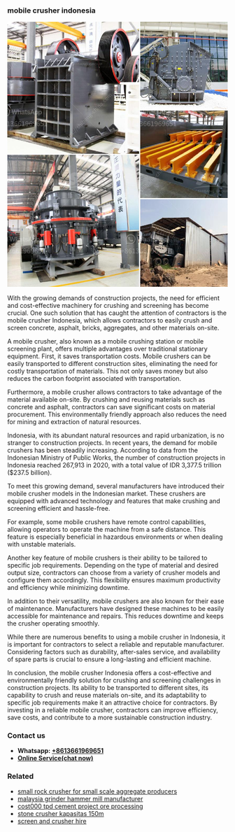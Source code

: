 <h3>mobile crusher indonesia</h3><img src='1706766961.jpg' alt=''><p>With the growing demands of construction projects, the need for efficient and cost-effective machinery for crushing and screening has become crucial. One such solution that has caught the attention of contractors is the mobile crusher Indonesia, which allows contractors to easily crush and screen concrete, asphalt, bricks, aggregates, and other materials on-site.</p><p>A mobile crusher, also known as a mobile crushing station or mobile screening plant, offers multiple advantages over traditional stationary equipment. First, it saves transportation costs. Mobile crushers can be easily transported to different construction sites, eliminating the need for costly transportation of materials. This not only saves money but also reduces the carbon footprint associated with transportation.</p><p>Furthermore, a mobile crusher allows contractors to take advantage of the material available on-site. By crushing and reusing materials such as concrete and asphalt, contractors can save significant costs on material procurement. This environmentally friendly approach also reduces the need for mining and extraction of natural resources.</p><p>Indonesia, with its abundant natural resources and rapid urbanization, is no stranger to construction projects. In recent years, the demand for mobile crushers has been steadily increasing. According to data from the Indonesian Ministry of Public Works, the number of construction projects in Indonesia reached 267,913 in 2020, with a total value of IDR 3,377.5 trillion ($237.5 billion).</p><p>To meet this growing demand, several manufacturers have introduced their mobile crusher models in the Indonesian market. These crushers are equipped with advanced technology and features that make crushing and screening efficient and hassle-free.</p><p>For example, some mobile crushers have remote control capabilities, allowing operators to operate the machine from a safe distance. This feature is especially beneficial in hazardous environments or when dealing with unstable materials.</p><p>Another key feature of mobile crushers is their ability to be tailored to specific job requirements. Depending on the type of material and desired output size, contractors can choose from a variety of crusher models and configure them accordingly. This flexibility ensures maximum productivity and efficiency while minimizing downtime.</p><p>In addition to their versatility, mobile crushers are also known for their ease of maintenance. Manufacturers have designed these machines to be easily accessible for maintenance and repairs. This reduces downtime and keeps the crusher operating smoothly.</p><p>While there are numerous benefits to using a mobile crusher in Indonesia, it is important for contractors to select a reliable and reputable manufacturer. Considering factors such as durability, after-sales service, and availability of spare parts is crucial to ensure a long-lasting and efficient machine.</p><p>In conclusion, the mobile crusher Indonesia offers a cost-effective and environmentally friendly solution for crushing and screening challenges in construction projects. Its ability to be transported to different sites, its capability to crush and reuse materials on-site, and its adaptability to specific job requirements make it an attractive choice for contractors. By investing in a reliable mobile crusher, contractors can improve efficiency, save costs, and contribute to a more sustainable construction industry.</p><h3>Contact us</h3><ul><li><strong>Whatsapp:&nbsp;<a href="https://wa.me/8613661969651">+8613661969651</a></strong></li><li><a href="https://swt.shibang-china.com/?git&amp;zhl&amp;mobile crusher indonesia"><strong>Online Service(chat now)</strong></a></li></ul><h3>Related</h3><ul><li><a href='small rock crusher for small scale aggregate producers.md'>small rock crusher for small scale aggregate producers</a></li><li><a href='malaysia grinder hammer mill manufacturer.md'>malaysia grinder hammer mill manufacturer</a></li><li><a href='cost000 tpd cement project ore processing.md'>cost000 tpd cement project ore processing</a></li><li><a href='stone crusher kapasitas 150m.md'>stone crusher kapasitas 150m</a></li><li><a href='screen and crusher hire.md'>screen and crusher hire</a></li></ul>